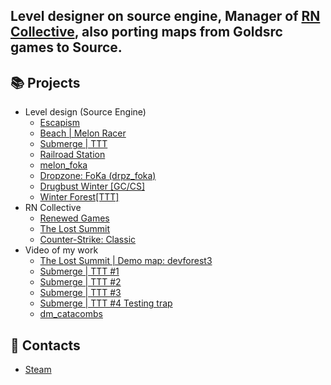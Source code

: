 ## Level designer on source engine, Manager of [RN Collective](https://github.com/rndevs-online), also porting maps from Goldsrc games to Source.

## 📚 Projects
* Level design (Source Engine)
    + [Escapism](https://steamcommunity.com/sharedfiles/filedetails/?id=2824816295 'Escapism')
    + [Beach | Melon Racer](https://steamcommunity.com/sharedfiles/filedetails/?id=2969355925  'Beach | Melon Racer')
    + [Submerge | TTT](https://steamcommunity.com/sharedfiles/filedetails/?id=3030743243 'Submerge | TTT')
    + [Railroad Station](https://steamcommunity.com/sharedfiles/filedetails/?id=3068595445 'Railroad Station')
    + [melon_foka](https://steamcommunity.com/sharedfiles/filedetails/?id=2749875830 'melon_foka')
    + [Dropzone: FoKa (drpz_foka)](https://steamcommunity.com/sharedfiles/filedetails/?id=2519097202 'Dropzone: FoKa (drpz_foka)')
    + [Drugbust Winter [GC/CS]](https://steamcommunity.com/sharedfiles/filedetails/?id=2898586766 'Drugbust Winter [GC/CS]')
    + [Winter Forest[TTT]](https://steamcommunity.com/sharedfiles/filedetails/?id=2890059800 'Winter Forest[TTT]')
* RN Collective
    + [Renewed Games](https://rndevs.online/connect?ip=game.rndevs.online:27015 'Renewed Games')
    + [The Lost Summit](https://youtu.be/b345Rcwi2E0 'The Lost Summit')
    + [Counter-Strike: Classic](https://www.youtube.com/watch?v=fR9S3XorFLE 'Counter-Strike: Classic')
* Video of my work
    + [The Lost Summit | Demo map: devforest3](https://www.youtube.com/watch?v=Dv7mN3hhlz0 'The Lost Summit | Demo map: devforest3')
    + [Submerge | TTT #1](https://www.youtube.com/watch?v=EYB6xVSgGVs 'Submerge | TTT #1')
    + [Submerge | TTT #2](https://www.youtube.com/watch?v=w_tVE1zwbXI 'Submerge | TTT #2')
    + [Submerge | TTT #3](https://www.youtube.com/watch?v=CJd99Y7uhXk 'Submerge | TTT #3')
    + [Submerge | TTT #4 Testing trap](https://youtu.be/PogmqZQ-8eM 'Submerge | TTT #4 Testing trap')
    + [dm_catacombs](https://youtu.be/RKnKII9f7_k 'dm_catacombs')

## 💬 Contacts
* [Steam](https://steamcommunity.com/id/AndrewFokin 'Steam')
